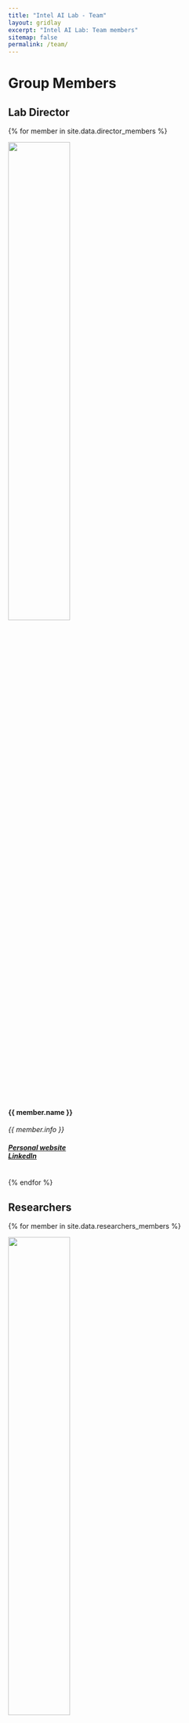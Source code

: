 ```yaml
---
title: "Intel AI Lab - Team"
layout: gridlay
excerpt: "Intel AI Lab: Team members"
sitemap: false
permalink: /team/
---
```


# Group Members 

 <!-- **We are  looking for new PhD students, Postdocs, and Master students to join the team** [(see openings)]({{ site.url }}{{ site.baseurl }}/openings) **!** -->


<!-- Jump to [staff](#staff), [master and bachelor students](#master-and-bachelor-students), [alumni](#alumni), [administrative support](#administrative-support), [lab visitors](#lab-visitors). -->


## Lab Director

<div class="row">

{% for member in site.data.director_members %}

<div class="col-sm-4 clearfix">
  <img src="{{ site.url }}{{ site.baseurl }}/images/teampic/{{ member.photo }}" class="img-responsive" width="50%" style="float: up" />
  <h4>{{ member.name }}</h4>
   <i>{{ member.info }} </i>
  <h5> <a href="{{ member.website }}">Personal website</a>   <br> <a href="{{member.linkedin}}"> LinkedIn </a> </h5>
<!--   <i>{{ member.info }} <br>email: <{{ member.email }}></i> -->
  <ul style="overflow: hidden"></ul>
</div>

{% endfor %}

</div>


## Researchers

<div class="row">

{% for member in site.data.researchers_members %}

<div class="col-sm-4 clearfix">
  <img src="{{ site.url }}{{ site.baseurl }}/images/teampic/{{ member.photo }}" class="img-responsive" width="50%" style="float: up" />
  <h4>{{ member.name }}</h4>
   <i>{{ member.info }} </i>
  <h5> <a href="{{ member.website }}">Personal website</a> <br> <a href="{{member.linkedin}}"> LinkedIn </a> </h5>
<!--   <i>{{ member.info }} <br>email: <{{ member.email }}></i> -->
  <ul style="overflow: hidden"></ul>
</div>

{% endfor %}

</div>



## Interns

<div class="row">

{% for member in site.data.interns_members %}

<div class="col-sm-4 clearfix">
  <img src="{{ site.url }}{{ site.baseurl }}/images/teampic/{{ member.photo }}" class="img-responsive" width="50%" style="float: up" />
  <h4>{{ member.name }}</h4>
   <i>{{ member.info }} </i>
  <h5> <a href="{{ member.website }}">Personal website</a> <br> <a href="{{member.linkedin}}"> LinkedIn </a> </h5>
<!--   <i>{{ member.info }} <br>email: <{{ member.email }}></i> -->
  <ul style="overflow: hidden"></ul>
</div>

{% endfor %}

</div>
